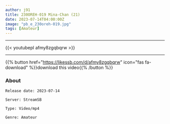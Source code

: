```yaml
---
author: j91
title: 230OREH-019 Mina-Chan (21)
date: 2023-07-14T04:00:00Z
image: "pb_e_230oreh-019.jpg"
tags: [Amateur]
---
```

___

{{< youtubepl afmy8zgqbqrw >}}
___

{{% button href="https://likessb.com/d/afmy8zgqbqrw" icon="fas fa-download" %}}download this video{{% /button %}}
### About

`Release date: 2023-07-14`

`Server: StreamSB`

`Type: Video/mp4`

`Genre:	Amateur`